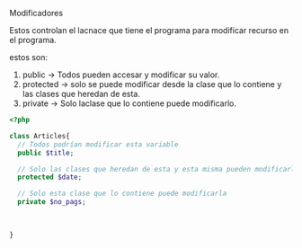 Modificadores 

Estos controlan el lacnace que tiene el programa para modificar recurso en el programa.

estos son:

  1. public -> Todos pueden accesar y modificar su valor.
  2. protected -> solo se puede modificar desde la clase que lo contiene y las clases que heredan de esta.
  3. private -> Solo laclase que lo contiene puede modificarlo.

```php
<?php 

class Articles{
  // Todos podrían modificar esta variable
  public $title; 

  // Solo las clases que heredan de esta y esta misma pueden modificarla
  protected $date;

  // Solo esta clase que lo contiene puede modificarla
  private $no_pags;

  
  
}
```
